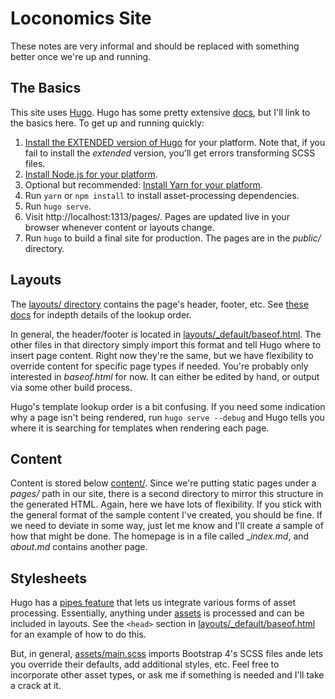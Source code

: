 # Loconomics Site

These notes are very informal and should be replaced with something better once we're up and running.

## The Basics

This site uses [Hugo](https://gohugo.io). Hugo has some pretty extensive [docs](https://gohugo.io/documentation/), but I'll link to the basics here. To get up and running quickly:

1. [Install the EXTENDED version of Hugo](https://gohugo.io/getting-started/installing/) for your platform. Note that, if you fail to install the *extended* version, you'll get errors transforming SCSS files.
2. [Install Node.js for your platform](https://nodejs.org/en/download/).
3. Optional but recommended: [Install Yarn for your platform](https://yarnpkg.com/en/docs/getting-started).
4. Run `yarn` or `npm install` to install asset-processing dependencies.
5. Run `hugo serve`.
6. Visit http://localhost:1313/pages/. Pages are updated live in your browser whenever content or layouts change.
7. Run `hugo` to build a final site for production. The pages are in the _public/_ directory.

## Layouts

The [layouts/ directory](layouts/) contains the page's header, footer, etc. See [these docs](https://gohugo.io/templates/lookup-order/) for indepth details of the lookup order.

In general, the header/footer is located in [layouts/_default/baseof.html](layouts/_default/baseof.html). The other files in that directory simply import this format and tell Hugo where to insert page content. Right now they're the same, but we have flexibility to override content for specific page types if needed. You're probably only interested in _baseof.html_ for now. It can either be edited by hand, or output via some other build process.

Hugo's template lookup order is a bit confusing. If you need some indication why a page isn't being rendered, run `hugo serve --debug` and Hugo tells you where it is searching for templates when rendering each page.

## Content

Content is stored below [content/](content/). Since we're putting static pages under a _pages/_ path in our site, there is a second directory to mirror this structure in the generated HTML. Again, here we have lots of flexibility. If you stick with the general format of the sample content I've created, you should be fine. If we need to deviate in some way, just let me know and I'll create a sample of how that might be done. The homepage is in a file called __index.md_, and _about.md_ contains another page.

## Stylesheets

Hugo has a [pipes feature](https://gohugo.io/hugo-pipes/) that lets us integrate various forms of asset processing. Essentially, anything under [assets](assets/) is processed and can be included in layouts. See the `<head>` section in [layouts/_default/baseof.html](layouts/_default/baseof.html) for an example of how to do this.

But, in general, [assets/main.scss](assets/main.scss) imports Bootstrap 4's SCSS files ande lets you override their defaults, add additional styles, etc. Feel free to incorporate other asset types, or ask me if something is needed and I'll take a crack at it.
